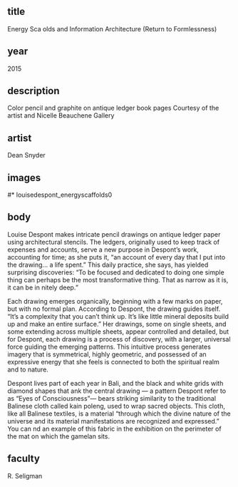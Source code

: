 ## title
Energy Sca olds and Information Architecture (Return to Formlessness)

## year
2015

## description
Color pencil and graphite on antique ledger book pages
Courtesy of the artist and Nicelle Beauchene Gallery

## artist
Dean Snyder

## images
#* louisedespont_energyscaffolds0

## body
Louise Despont makes intricate pencil drawings on antique ledger paper using architectural stencils. The ledgers, originally used to keep track of expenses and accounts, serve a new purpose in Despont’s work, accounting for time; as she puts it, “an account of every day that I put into the drawing... a life spent.” This daily practice, she says, has yielded surprising discoveries: “To be focused and dedicated to doing one simple thing can perhaps be the most transformative thing. That as narrow as it is, it can be in nitely deep.”

Each drawing emerges organically, beginning with a few marks on paper, but with no formal plan. According to Despont, the drawing guides itself. “It’s a complexity that you can’t think up. It’s like little mineral deposits build up and make an entire surface.” Her drawings, some on single sheets, and some extending across multiple sheets, appear controlled and detailed, but for Despont, each drawing is a process of discovery, with a larger, universal force guiding the emerging patterns. This intuitive process generates imagery that is symmetrical, highly geometric, and possessed of an expressive energy that she feels is connected to both the spiritual realm and to nature.

Despont lives part of each year in Bali, and the black and white grids with diamond shapes that  ank the central drawing — a pattern Despont refer to as “Eyes of Consciousness”— bears striking similarity to the traditional Balinese cloth called kain poleng, used to wrap sacred objects. This cloth, like all Balinese textiles, is a material “through which the divine nature of the universe and its material manifestations are recognized and expressed.” You can  nd an example of this fabric in the exhibition on the perimeter of the mat on which the gamelan sits.

## faculty
R. Seligman